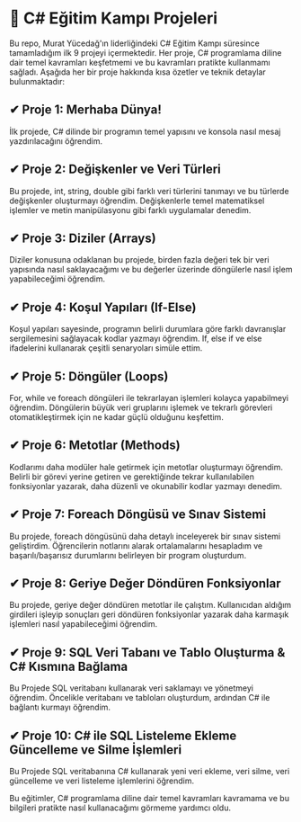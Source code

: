 # 🚀 C# Eğitim Kampı Projeleri
Bu repo, Murat Yücedağ'ın liderliğindeki C# Eğitim Kampı süresince tamamladığım ilk 9 projeyi içermektedir. Her proje, C# programlama diline dair temel kavramları keşfetmemi ve bu kavramları pratikte kullanmamı sağladı. Aşağıda her bir proje hakkında kısa özetler ve teknik detaylar bulunmaktadır:

## ✔ Proje 1: Merhaba Dünya!
İlk projede, C# dilinde bir programın temel yapısını ve konsola nasıl mesaj yazdırılacağını öğrendim.

## ✔ Proje 2: Değişkenler ve Veri Türleri
Bu projede, int, string, double gibi farklı veri türlerini tanımayı ve bu türlerde değişkenler oluşturmayı öğrendim. Değişkenlerle temel matematiksel işlemler ve metin manipülasyonu gibi farklı uygulamalar denedim.

## ✔ Proje 3: Diziler (Arrays)
Diziler konusuna odaklanan bu projede, birden fazla değeri tek bir veri yapısında nasıl saklayacağımı ve bu değerler üzerinde döngülerle nasıl işlem yapabileceğimi öğrendim.

## ✔ Proje 4: Koşul Yapıları (If-Else)
Koşul yapıları sayesinde, programın belirli durumlara göre farklı davranışlar sergilemesini sağlayacak kodlar yazmayı öğrendim. If, else if ve else ifadelerini kullanarak çeşitli senaryoları simüle ettim.

## ✔ Proje 5: Döngüler (Loops)
For, while ve foreach döngüleri ile tekrarlayan işlemleri kolayca yapabilmeyi öğrendim. Döngülerin büyük veri gruplarını işlemek ve tekrarlı görevleri otomatikleştirmek için ne kadar güçlü olduğunu keşfettim.

## ✔ Proje 6: Metotlar (Methods)
Kodlarımı daha modüler hale getirmek için metotlar oluşturmayı öğrendim. Belirli bir görevi yerine getiren ve gerektiğinde tekrar kullanılabilen fonksiyonlar yazarak, daha düzenli ve okunabilir kodlar yazmayı denedim.

## ✔ Proje 7: Foreach Döngüsü ve Sınav Sistemi
Bu projede, foreach döngüsünü daha detaylı inceleyerek bir sınav sistemi geliştirdim. Öğrencilerin notlarını alarak ortalamalarını hesapladım ve başarılı/başarısız durumlarını belirleyen bir program oluşturdum.

## ✔ Proje 8: Geriye Değer Döndüren Fonksiyonlar
Bu projede, geriye değer döndüren metotlar ile çalıştım. Kullanıcıdan aldığım girdileri işleyip sonuçları geri döndüren fonksiyonlar yazarak daha karmaşık işlemleri nasıl yapabileceğimi öğrendim.

## ✔ Proje 9: SQL Veri Tabanı ve Tablo Oluşturma & C# Kısmına Bağlama
Bu Projede SQL veritabanı kullanarak veri saklamayı ve yönetmeyi öğrendim. Öncelikle veritabanı ve tabloları oluşturdum, ardından C# ile bağlantı kurmayı öğrendim.

## ✔ Proje 10: C# ile SQL Listeleme Ekleme Güncelleme ve Silme İşlemleri
Bu Projede SQL veritabanına C# kullanarak yeni veri ekleme, veri silme, veri güncelleme ve veri listeleme işlemlerini öğrendim.

Bu eğitimler, C# programlama diline dair temel kavramları kavramama ve bu bilgileri pratikte nasıl kullanacağımı görmeme yardımcı oldu.
